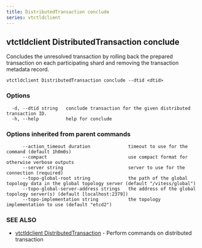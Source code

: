 ```yaml
---
title: DistributedTransaction conclude
series: vtctldclient
---
```

## vtctldclient DistributedTransaction conclude

Concludes the unresolved transaction by rolling back the prepared transaction on each participating shard and removing the transaction metadata record.

```
vtctldclient DistributedTransaction conclude --dtid <dtid>
```

### Options

```
  -d, --dtid string   conclude transaction for the given distributed transaction ID.
  -h, --help          help for conclude
```

### Options inherited from parent commands

```
      --action_timeout duration              timeout to use for the command (default 1h0m0s)
      --compact                              use compact format for otherwise verbose outputs
      --server string                        server to use for the connection (required)
      --topo-global-root string              the path of the global topology data in the global topology server (default "/vitess/global")
      --topo-global-server-address strings   the address of the global topology server(s) (default [localhost:2379])
      --topo-implementation string           the topology implementation to use (default "etcd2")
```

### SEE ALSO

* [vtctldclient DistributedTransaction](../)	 - Perform commands on distributed transaction

